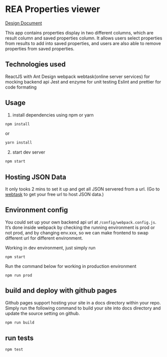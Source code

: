 # REA Properties viewer

[Design Document](https://)

This app contains properties display in two different columns, which are result column and saved properties column. It allows users select properties from results to add into saved properties, and users are also able to remove properties from saved properties.

## Technologies used

ReactJS with Ant Design
webpack
webtask(online server services) for mocking backend api
Jest and enzyme for unit testing
Eslint and prettier for code formating

## Usage

1.  install dependencies using npm or yarn

```bash
npm install
```

or

```bash
yarn install
```

2.  start dev server

```bash
npm start
```

## Hosting JSON Data

It only tooks 2 mins to set it up and get all JSON servered from a url. (Go to [webtask](https://webtask.io/) to get your free url to host JSON data.)

## Environment config

You could set up your own backend api url at `/config/webpack.config.js`. It’s done inside webpack by checking the running environment is prod or not prod, and by changing env.xxx, so we can make frontend to swap different url for different environment.

Working in dev environment, just simply run

```
npm start
```

Run the command below for working in production environment

```
npm run prod
```

## build and deploy with github pages

Github pages support hosting your site in a docs directory within your repo. Simply run the following command to build your site into docs directory and update the source setting on github.

```bash
npm run build
```

## run tests

```bash
npm test
```
